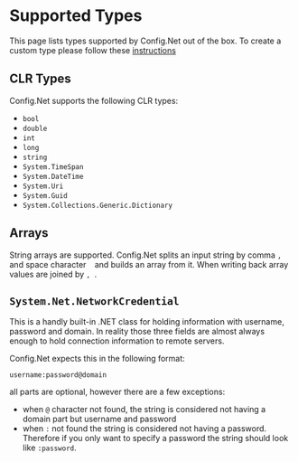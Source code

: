 # Supported Types

This page lists types supported by Config.Net out of the box. To create a custom type please follow these [instructions](CustomParsers.md)

## CLR Types

Config.Net supports the following CLR types:
- `bool`
- `double`
- `int`
- `long`
- `string`
- `System.TimeSpan`
- `System.DateTime`
- `System.Uri`
- `System.Guid`
- `System.Collections.Generic.Dictionary`

## Arrays

String arrays are supported. Config.Net splits an input string by comma `,` and space character ` ` and builds an array from it. When writing back array values are joined by `, `.

## `System.Net.NetworkCredential`

This is a handly built-in .NET class for holding information with username, password and domain. In reality those three fields are almost always enough to hold connection information to remote servers.

Config.Net expects this in the following format:

```
username:password@domain
```

all parts are optional, however there are a few exceptions:

- when `@` character not found, the string is considered not having a domain part but username and password
- when `:` not found the string is considered not having a password. Therefore if you only want to specify a password the string should look like `:password`.